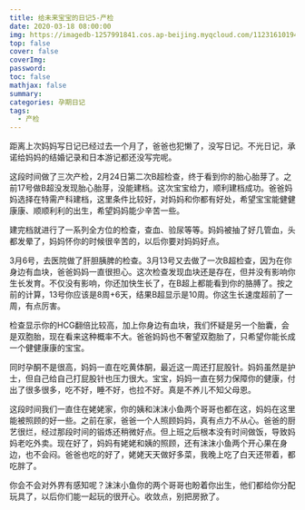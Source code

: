 ```yaml
---
title: 给未来宝宝的日记5-产检
date: 2020-03-18 08:00:00
img: https://imagedb-1257991841.cos.ap-beijing.myqcloud.com/11231610194147_.pic.jpg
top: false
cover: false
coverImg: 
password: 
toc: false
mathjax: false
summary: 
categories: 孕期日记
tags:
  - 产检
---
```


距离上次妈妈写日记已经过去一个月了，爸爸也犯懒了，没写日记。不光日记，承诺给妈妈的结婚记录和日本游记都还没写完呢。

这段时间做了三次产检，2月24日第二次B超检查，终于看到你的胎心胎芽了。之前17号做B超没发现胎心胎芽，没能建档。这次宝宝给力，顺利建档成功。爸爸妈妈选择在特需产科建档，这里条件比较好，对妈妈和你都有好处，希望宝宝能健健康康、顺顺利利的出生，希望妈妈能少辛苦一些。

建完档就进行了一系列全方位的检查，查血、验尿等等。妈妈被抽了好几管血，头都发晕了，妈妈怀你的时候很辛苦的，以后你要对妈妈好点。

3月6号，去医院做了肝胆胰脾的检查。3月13号又去做了一次B超检查，因为在你身边有血块，爸爸妈妈一直很担心。这次检查发现血块还是存在，但并没有影响你生长发育。不仅没有影响，你还加快生长了，在B超上都能看到你的胳膊了。按之前的计算，13号你应该是8周+6天，结果B超显示是10周。你这生长速度超前了一周，有点厉害。

检查显示你的HCG翻倍比较高，加上你身边有血块，我们怀疑是另一个胎囊，会是双胞胎，现在看来这种概率不大。爸爸妈妈也不奢望双胞胎了，只希望你能长成一个健健康康的宝宝。

同时孕酮不是很高，妈妈一直在吃黄体酮，最近这一周还打屁股针。妈妈虽然是护士，但自己给自己打屁股针也压力很大。宝宝，妈妈一直在努力保障你的健康，付出了很多很多，吃不好，睡不好，也拉不好。真是不养儿不知父母恩。

这段时间我们一直住在姥姥家，你的姨和沫沫小鱼两个哥哥也都在这，妈妈在这里能被照顾的好一些。之前在家，爸爸一个人照顾妈妈，真有点力不从心。爸爸的厨艺很烂，经过那段时间的锻炼还稍微好点。但上班之后根本没有时间做饭，导致妈妈老吃外卖。现在好了，妈妈有姥姥和姨的照顾，还有沫沫小鱼两个开心果在身边，也不会闷。爸爸也吃的好了，姥姥天天做好多菜，我晚上吃了白天还带着，都吃胖了。

你会不会对外界有感知呢？沫沫小鱼你的两个哥哥也盼着你出生，他们都给你分配玩具了，以后你们能一起玩的很开心。收敛点，别把房掀了。